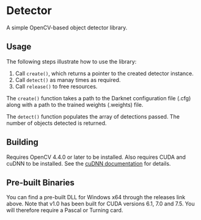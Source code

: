 # Detector

A simple OpenCV-based object detector library.

## Usage

The following steps illustrate how to use the library:

1. Call `create()`, which returns a pointer to the created detector instance.
2. Call `detect()` as manay times as required.
3. Call `release()` to free resources.

The `create()` function takes a path to the Darknet configuration file (.cfg) along with a path to the trained weights (.weights) file.

The `detect()` function populates the array of detections passed. The number of objects detected is returned.

## Building

Requires OpenCV 4.4.0 or later to be installed. Also requires CUDA and cuDNN to be installed. See the [cuDNN documentation](https://docs.nvidia.com/deeplearning/sdk/cudnn-install/index.html#installwindows) for details.

## Pre-built Binaries

You can find a pre-built DLL for Windows x64 through the releases link above. Note that v1.0 has been built for CUDA versions 6.1, 7.0 and 7.5. You will therefore require a Pascal or Turning card.